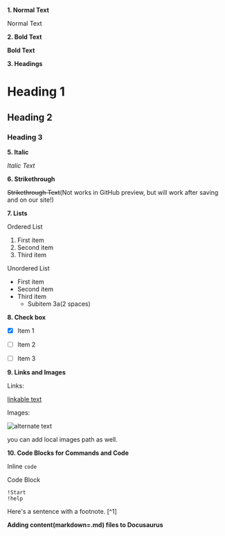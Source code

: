 **1. Normal Text**

Normal Text


**2. Bold Text**

**Bold Text**


**3. Headings**

# Heading 1
## Heading 2
### Heading 3


**5. Italic**

*Italic Text*


**6. Strikethrough**

~~Strikethrough Text~~(Not works in GitHub preview, but will work after saving and on our site!)


**7. Lists**

Ordered List

1. First item
2. Second item
3. Third item

Unordered List

- First item
- Second item
- Third item
  - Subitem 3a(2 spaces)


**8. Check box**

- [x] Item 1
- [ ] Item 2
- [ ] Item 3


**9. Links and Images**

Links:

[linkable text](https://www.collab.land)

Images:

![alternate text](https://avatars.githubusercontent.com/u/56363630?v=4)

you can add local images path as well.

**10. Code Blocks for Commands and Code**

Inline
`code`

Code Block
```
!Start
!help
```

Here's a sentence with a footnote. [^1]

**Adding content(markdown=.md) files to Docusaurus**
